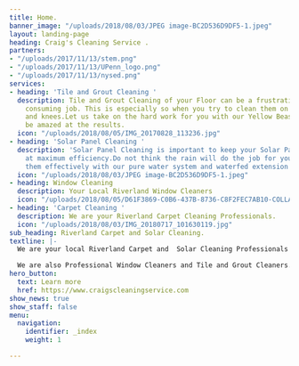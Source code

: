 ```yaml
---
title: Home.
banner_image: "/uploads/2018/08/03/JPEG image-BC2D536D9DF5-1.jpeg"
layout: landing-page
heading: Craig's Cleaning Service .
partners:
- "/uploads/2017/11/13/stem.png"
- "/uploads/2017/11/13/UPenn_logo.png"
- "/uploads/2017/11/13/nysed.png"
services:
- heading: 'Tile and Grout Cleaning '
  description: Tile and Grout Cleaning of your Floor can be a frustrating and time
    consuming job. This is especially so when you try to clean them on your hands
    and knees.Let us take on the hard work for you with our Yellow Beast. You will
    be amazed at the results.
  icon: "/uploads/2018/08/05/IMG_20170828_113236.jpg"
- heading: 'Solar Panel Cleaning '
  description: 'Solar Panel Cleaning is important to keep your Solar Panels working
    at maximum efficiency.Do not think the rain will do the job for you. We can clean
    them effectively with our pure water system and waterfed extension pole. '
  icon: "/uploads/2018/08/03/JPEG image-BC2D536D9DF5-1.jpeg"
- heading: Window Cleaning
  description: Your Local Riverland Window Cleaners
  icon: "/uploads/2018/08/05/D61F3869-C0B6-437B-8736-C8F2FEC7AB10-COLLAGE.jpg"
- heading: 'Carpet Cleaning '
  description: We are your Riverland Carpet Cleaning Professionals.
  icon: "/uploads/2018/08/03/IMG_20180717_101630119.jpg"
sub_heading: Riverland Carpet and Solar Cleaning.
textline: |-
  We are your local Riverland Carpet and  Solar Cleaning Professionals .

  We are also Professional Window Cleaners and Tile and Grout Cleaners.
hero_button:
  text: Learn more
  href: https://www.craigscleaningservice.com
show_news: true
show_staff: false
menu:
  navigation:
    identifier: _index
    weight: 1

---
```

